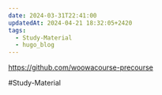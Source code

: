 ```yaml
---
date: 2024-03-31T22:41:00
updatedAt: 2024-04-21 18:32:05+2420
tags:
  - Study-Material
  - hugo_blog
---
```

https://github.com/woowacourse-precourse

#Study-Material 